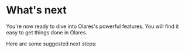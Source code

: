 # What's next

You're now ready to dive into Olares's powerful features. You will find it easy to get things done in Olares. 

Here are some suggested next steps:

<div class="launch-card-container">
  <LaunchCard
    title="Explore use cases"
    description="Discover the various ways you can leverage Olares in daily life."
    :links="[
    { text: 'Stable Diffusion', 
    href: '../use-cases/stable-diffusion' }, 
    { text: 'Open WebUI', 
    href: '../use-cases/openwebui' }, 
    { text: 'Perplexica', 
    href: '../use-cases/perplexica' },
    { text: 'Dify',
    href: '../use-cases/dify' }]"
    buttonText="Learn more"
    buttonLink="../use-cases/"
  />
    <LaunchCard
    title="Try Olares apps"
    description="Familiarize yourself with the system applications on Olares."
    :links="[
    { text: 'Profile', 
    href: '../tasks/profile' }, 
    { text: 'Market', 
    href: '../tasks/install-uninstall-update' }, 
    { text: 'Files', 
    href: '../tasks/files' }, 
    { text: 'Vault', 
    href: '../tasks/vault' },
    { text: 'Wise',
    href: '../tasks/wise' }]"
    buttonText="Learn more"
    buttonLink="../tasks/"
  />
    <LaunchCard
    title="Understand Olares"
    description="Deepen your understanding of Olares."
    :links="[
    { text: 'Olares ID', 
    href: '../concepts/olares-id' }, 
    { text: 'Account', 
    href: '../concepts/account' }, 
    { text: 'Application', 
    href: '../concepts/application' },]"
    buttonText="Learn more"
    buttonLink="../concepts/"
  />

</div>